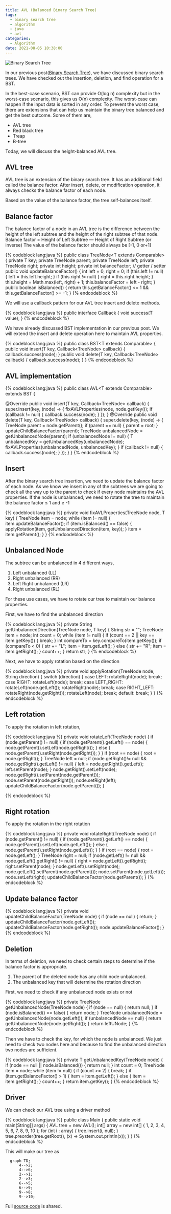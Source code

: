 ```yaml
---
title: AVL (Balanced Binary Search Tree)
tags:
  - binary search tree
  - algorithm
  - java
  - avl
categories:
  - Algorithm
date: 2021-08-05 10:38:00
---
```


![Binary Search Tree](https://miro.medium.com/max/2000/1*ic9Ou8ZXZeiADVCXpOaKIw.jpeg)

In our previous post([Binary Search Tree](https://www.mahfuz.info/2021/07/27/binary-search-tree/)), we have discussed binary search trees. We have checked out the insertion, deletion, and find operation for a BST.

In the best-case scenario, BST can provide O(log n) complexity but in the worst-case scenario, this gives us O(n) complexity. The worst-case can happen if the input data is sorted in any order. To prevent the worst case, there are extensions that can help us maintain the binary tree balanced and get the best outcome. Some of them are,

- AVL tree
- Red black tree
- Treap
- B-tree

Today, we will discuss the height-balanced AVL tree.

## AVL tree

AVL tree is an extension of the binary search tree. It has an additional field called the balance factor. After insert, delete, or modification operation, it always checks the balance factor of each node.

Based on the value of the balance factor, the tree self-balances itself.

## Balance factor

The balance factor of a node in an AVL tree is the difference between the height of the left subtree and the height of the right subtree of that node.
Balance factor = Height of Left Subtree — Height of Right Subtree (or inverse)
The value of the balance factor should always be [-1, 0 or+1]

{% codeblock lang:java %}
public class TreeNode<T extends Comparable<T>> {
  private T key;
  private TreeNode<T> parent;
  private TreeNode<T> left;
  private TreeNode<T> right;
  private int height;
  private int balanceFactor;
  // getter / setter
public void updateBalanceFactor() {
  int left = 0, right = 0;
  if (this.left != null) {
    left = this.left.height;
  }
  if (this.right != null) {
    right = this.right.height;
  }
  this.height = Math.max(left, right) + 1;
  this.balanceFactor = left - right;
}
public boolean isBalanced() {
  return this.getBalanceFactor() <= 1 && this.getBalanceFactor() >= -1;
}
{% endcodeblock %}

We will use a callback pattern for our AVL tree insert and delete methods.

{% codeblock lang:java %}
public interface Callback<T> {
  void success(T value);
}
{% endcodeblock %}

We have already discussed BST implementation in our previous post. We will extend the insert and delete operation here to maintain AVL properties.

{% codeblock lang:java %}
public class BST<T extends Comparable<T>> {
  public void insert(T key, Callback<TreeNode<T>> callback) {
    callback.success(node);
  }
  public void delete(T key, Callback<TreeNode<T>> callback) {
    callback.success(node);
  }
}
{% endcodeblock %}

## AVL implementation

{% codeblock lang:java %}
public class AVL<T extends Comparable<T>> extends BST<T> {

  @Override
  public void insert(T key, Callback<TreeNode<T>> callback) {
    super.insert(key, (node) -> {
      fixAVLProperties(node, node.getKey());
      if (callback != null) {
        callback.success(node);
      }
    });
  }
  @Override
  public void delete(T key, Callback<TreeNode<T>> callback) {
    super.delete(key, (node) -> {
      TreeNode<T> parent = node.getParent();
      if (parent == null) {
        parent = root;
      }
      updateChildBalanceFactor(parent);
      TreeNode<T> unbalancedNode = getUnbalancedNode(parent);
      if (unbalancedNode != null) {
        T unbalancedKey = getUnbalancedKey(unbalancedNode);
        fixAVLProperties(unbalancedNode, unbalancedKey);
      }
      if (callback != null) {
        callback.success(node);
      }
    });
  }
}
{% endcodeblock %}

## Insert

After the binary search tree insertion, we need to update the balance factor of each node. As we know we insert in any of the subtrees we are going to check all the way up to the parent to check if every node maintains the AVL properties.
If the node is unbalanced, we need to rotate the tree to maintain the balance factor ≤ 1 and ≥ -1

{% codeblock lang:java %}
private void fixAVLProperties(TreeNode<T> node, T key) {
  TreeNode<T> item = node;
  while (item != null) {
    item.updateBalanceFactor();
    if (item.isBalanced() == false) {
      applyRotation(item, getUnbalancedDirection(item, key));
    }
    item = item.getParent();
  }
}
{% endcodeblock %}

## Unbalanced Node

The subtree can be unbalanced in 4 different ways,

1. Left unbalanced (LL)
2. Right unbalanced (RR)
3. Left Right unbalanced (LR)
4. Right unbalanced (RL)

For these use cases, we have to rotate our tree to maintain our balance properties.

First, we have to find the unbalanced direction

{% codeblock lang:java %}
private String getUnbalancedDirection(TreeNode<T> node, T key) {
  String str = "";
  TreeNode<T> item = node;
  int count = 0;
  while (item != null) {
    if (count == 2 || key == item.getKey()) {
      break;
    }
    int compareTo = key.compareTo(item.getKey());
    if (compareTo < 0) {
      str += "L";
      item = item.getLeft();
    } else {
      str += "R";
      item = item.getRight();
    }
    count++;
  }
  return str;
}
{% endcodeblock %}

Next, we have to apply rotation based on the direction

{% codeblock lang:java %}
private void applyRotation(TreeNode<T> node, String direction) {
  switch (direction) {
    case LEFT:
      rotateRight(node);
      break;
    case RIGHT:
      rotateLeft(node);
      break;
    case LEFT_RIGHT:
      rotateLeft(node.getLeft());
      rotateRight(node);
      break;
    case RIGHT_LEFT:
      rotateRight(node.getRight());
      rotateLeft(node);
      break;
    default:
      break;
  }
}
{% endcodeblock %}

## Left rotation

To apply the rotation in left rotation,

{% codeblock lang:java %}
private void rotateLeft(TreeNode<T> node) {
  if (node.getParent() != null) {
    if (node.getParent().getLeft() == node) {
      node.getParent().setLeft(node.getRight());
    } else {
      node.getParent().setRight(node.getRight());
    }
  }
  if (root == node) {
    root = node.getRight();
  }
  TreeNode<T> left = null;
  if (node.getRight()!= null && node.getRight().getLeft() != null) {
    left = node.getRight().getLeft();
    left.setParent(node);
  }
  node.getRight().setLeft(node);
  node.getRight().setParent(node.getParent());
  node.setParent(node.getRight());
  node.setRight(left);
  updateChildBalanceFactor(node.getParent());
}

{% endcodeblock %}

## Right rotation

To apply the rotation in the right rotation

{% codeblock lang:java %}
private void rotateRight(TreeNode<T> node) {
  if (node.getParent() != null) {
    if (node.getParent().getLeft() == node) {
      node.getParent().setLeft(node.getLeft());
    } else {
      node.getParent().setRight(node.getLeft());
    }
  }
  if (root == node) {
    root = node.getLeft();
  }
  TreeNode<T> right = null;
  if (node.getLeft() != null && node.getLeft().getRight() != null) {
    right = node.getLeft().getRight();
    right.setParent(node);
  }
  node.getLeft().setRight(node);
  node.getLeft().setParent(node.getParent());
  node.setParent(node.getLeft());
  node.setLeft(right);
  updateChildBalanceFactor(node.getParent());
}
{% endcodeblock %}

## Update balance factor

{% codeblock lang:java %}
private void updateChildBalanceFactor(TreeNode<T> node) {
  if (node == null) {
    return;
  }
  updateChildBalanceFactor(node.getLeft());
  updateChildBalanceFactor(node.getRight());
  node.updateBalanceFactor();
}
{% endcodeblock %}

## Deletion

In terms of deletion, we need to check certain steps to determine if the balance factor is appropriate.

1. The parent of the deleted node has any child node unbalanced.
2. The unbalanced key that will determine the rotation direction

First, we need to check if any unbalanced node exists or not

{% codeblock lang:java %}
private TreeNode<T> getUnbalancedNode(TreeNode<T> node) {
  if (node == null) {
    return null;
  }
  if (node.isBalanced() == false) {
    return node;
  }
  TreeNode<T> unbalancedNode = getUnbalancedNode(node.getLeft());
  if (unbalancedNode == null) {
    return getUnbalancedNode(node.getRight());
  }
  return leftUNode;
}
{% endcodeblock %}

Then we have to check the key, for which the node is unbalanced. We just need to check two nodes here and because to find the unbalanced direction two nodes are sufficient.

{% codeblock lang:java %}
private T getUnbalancedKey(TreeNode<T> node) {
  if (node == null || node.isBalanced()) {
    return null;
  }
  int count = 0;
  TreeNode<T> item = node;
  while (item != null) {
    if (count >= 2) {
      break;
    }
    if (item.getBalanceFactor() > 1) {
      item = item.getLeft();
    } else {
      item = item.getRight();
    }
    count++;
  }
  return item.getKey();
}
{% endcodeblock %}

## Driver

We can check our AVL tree using a driver method

{% codeblock lang:java %}
public class Main {
  public static void main(String[] args) {
    AVL<Integer> tree = new AVL<Integer>();
    int[] array = new int[] { 1, 2, 3, 4, 5, 6, 7, 8, 9, 10 };
    for (int i : array) {
      tree.insert(i, null);
    }
    tree.preorder(tree.getRoot(), (x) -> System.out.println(x));
  }
}
{% endcodeblock %}

This will make our tree as

```mermaid
  graph TD;
      4-->2;
      4-->6;
      2-->1;
      2-->3;
      6-->5;
      6-->9;
      9-->8;
      9-->10;
```

Full [source code](https://gist.github.com/mahfuzsust/e67043588cbf42414ab3ecc0db1412fd) is shared.
